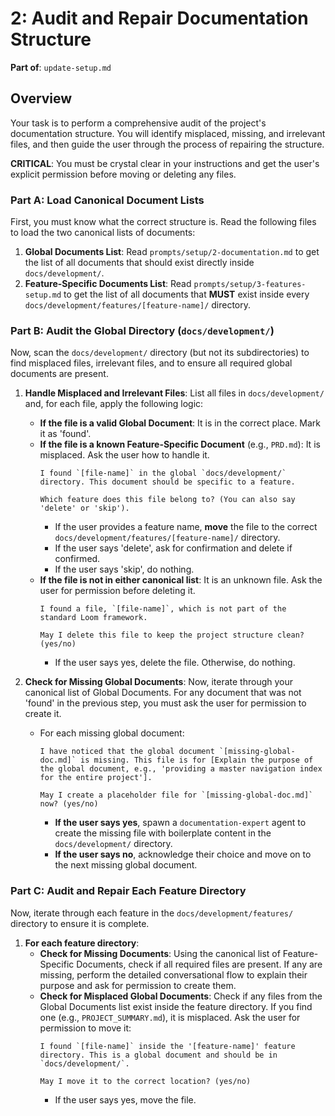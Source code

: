 # 2: Audit and Repair Documentation Structure

**Part of**: `update-setup.md`

## Overview

Your task is to perform a comprehensive audit of the project's documentation structure. You will identify misplaced, missing, and irrelevant files, and then guide the user through the process of repairing the structure.

**CRITICAL**: You must be crystal clear in your instructions and get the user's explicit permission before moving or deleting any files.

### Part A: Load Canonical Document Lists

First, you must know what the correct structure is. Read the following files to load the two canonical lists of documents:

1.  **Global Documents List**: Read `prompts/setup/2-documentation.md` to get the list of all documents that should exist directly inside `docs/development/`.
2.  **Feature-Specific Documents List**: Read `prompts/setup/3-features-setup.md` to get the list of all documents that **MUST** exist inside every `docs/development/features/[feature-name]/` directory.

### Part B: Audit the Global Directory (`docs/development/`)

Now, scan the `docs/development/` directory (but not its subdirectories) to find misplaced files, irrelevant files, and to ensure all required global documents are present.

1.  **Handle Misplaced and Irrelevant Files**: List all files in `docs/development/` and, for each file, apply the following logic:
    *   **If the file is a valid Global Document**: It is in the correct place. Mark it as 'found'.
    *   **If the file is a known Feature-Specific Document** (e.g., `PRD.md`): It is misplaced. Ask the user how to handle it.
        ```
        I found `[file-name]` in the global `docs/development/` directory. This document should be specific to a feature.

        Which feature does this file belong to? (You can also say 'delete' or 'skip').
        ```
        *   If the user provides a feature name, **move** the file to the correct `docs/development/features/[feature-name]/` directory.
        *   If the user says 'delete', ask for confirmation and delete if confirmed.
        *   If the user says 'skip', do nothing.
    *   **If the file is not in either canonical list**: It is an unknown file. Ask the user for permission before deleting it.
        ```
        I found a file, `[file-name]`, which is not part of the standard Loom framework.

        May I delete this file to keep the project structure clean? (yes/no)
        ```
        *   If the user says yes, delete the file. Otherwise, do nothing.

2.  **Check for Missing Global Documents**: Now, iterate through your canonical list of Global Documents. For any document that was not 'found' in the previous step, you must ask the user for permission to create it.
    *   For each missing global document:
        ```
        I have noticed that the global document `[missing-global-doc.md]` is missing. This file is for [Explain the purpose of the global document, e.g., 'providing a master navigation index for the entire project'].

        May I create a placeholder file for `[missing-global-doc.md]` now? (yes/no)
        ```
        *   **If the user says yes**, spawn a `documentation-expert` agent to create the missing file with boilerplate content in the `docs/development/` directory.
        *   **If the user says no**, acknowledge their choice and move on to the next missing global document.

### Part C: Audit and Repair Each Feature Directory

Now, iterate through each feature in the `docs/development/features/` directory to ensure it is complete.

1.  **For each feature directory**:
    *   **Check for Missing Documents**: Using the canonical list of Feature-Specific Documents, check if all required files are present. If any are missing, perform the detailed conversational flow to explain their purpose and ask for permission to create them.
    *   **Check for Misplaced Global Documents**: Check if any files from the Global Documents list exist inside the feature directory. If you find one (e.g., `PROJECT_SUMMARY.md`), it is misplaced. Ask the user for permission to move it:
        ```
        I found `[file-name]` inside the '[feature-name]' feature directory. This is a global document and should be in `docs/development/`.

        May I move it to the correct location? (yes/no)
        ```
        *   If the user says yes, move the file.
